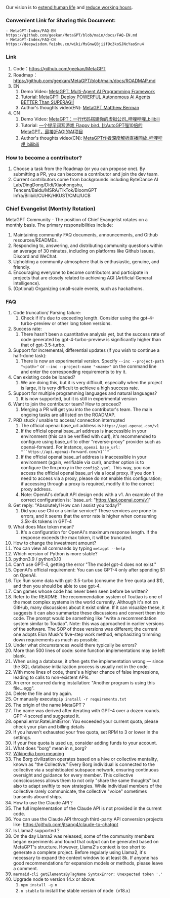 Our vision is to [extend human life](https://github.com/geekan/HowToLiveLonger) and [reduce working hours](https://github.com/geekan/MetaGPT/).

### Convenient Link for Sharing this Document:

```
- MetaGPT-Index/FAQ-EN https://github.com/geekan/MetaGPT/blob/main/docs/FAQ-EN.md
- MetaGPT-Index/FAQ-CN https://deepwisdom.feishu.cn/wiki/MsGnwQBjiif9c3koSJNcYaoSnu4
```

### Link

1.  Code：https://github.com/geekan/MetaGPT
2.  Roadmap：https://github.com/geekan/MetaGPT/blob/main/docs/ROADMAP.md
3.  EN
    1. Demo Video: [MetaGPT: Multi-Agent AI Programming Framework](https://www.youtube.com/watch?v=8RNzxZBTW8M)
    2. Tutorial: [MetaGPT: Deploy POWERFUL Autonomous Ai Agents BETTER Than SUPERAGI!](https://www.youtube.com/watch?v=q16Gi9pTG_M&t=659s)
    3. Author's thoughts video(EN): [MetaGPT Matthew Berman](https://youtu.be/uT75J_KG_aY?si=EgbfQNAwD8F5Y1Ak)
4.  CN
    1. Demo Video: [MetaGPT：一行代码搭建你的虚拟公司\_哔哩哔哩\_bilibili](https://www.bilibili.com/video/BV1NP411C7GW/?spm_id_from=333.999.0.0&vd_source=735773c218b47da1b4bd1b98a33c5c77)
    1. Tutorial: [一个提示词写游戏 Flappy bird, 比AutoGPT强10倍的MetaGPT，最接近AGI的AI项目](https://youtu.be/Bp95b8yIH5c)
    1. Author's thoughts video(CN): [MetaGPT作者深度解析直播回放\_哔哩哔哩\_bilibili](https://www.bilibili.com/video/BV1Ru411V7XL/?spm_id_from=333.337.search-card.all.click)

### How to become a contributor?

1.  Choose a task from the Roadmap (or you can propose one). By submitting a PR, you can become a contributor and join the dev team.
2.  Current contributors come from backgrounds including ByteDance AI Lab/DingDong/Didi/Xiaohongshu, Tencent/Baidu/MSRA/TikTok/BloomGPT Infra/Bilibili/CUHK/HKUST/CMU/UCB

### Chief Evangelist (Monthly Rotation)

MetaGPT Community - The position of Chief Evangelist rotates on a monthly basis. The primary responsibilities include:

1.  Maintaining community FAQ documents, announcements, and Github resources/READMEs.
2.  Responding to, answering, and distributing community questions within an average of 30 minutes, including on platforms like Github Issues, Discord and WeChat.
3.  Upholding a community atmosphere that is enthusiastic, genuine, and friendly.
4.  Encouraging everyone to become contributors and participate in projects that are closely related to achieving AGI (Artificial General Intelligence).
5.  (Optional) Organizing small-scale events, such as hackathons.

### FAQ

1.  Code truncation/ Parsing failure:
    1.  Check if it's due to exceeding length. Consider using the gpt-4-turbo-preview or other long token versions.
2.  Success rate:
    1.  There hasn't been a quantitative analysis yet, but the success rate of code generated by gpt-4-turbo-preview is significantly higher than that of gpt-3.5-turbo.
3.  Support for incremental, differential updates (if you wish to continue a half-done task):
    1.  There is now an experimental version. Specify `--inc --project-path "<path>"` or `--inc --project-name "<name>"` on the command line and enter the corresponding requirements to try it.
4.  Can existing code be loaded?
    1.  We are doing this, but it is very difficult, especially when the project is large, it is very difficult to achieve a high success rate.
5.  Support for multiple programming languages and natural languages?
    1.  It is now supported, but it is still in experimental version
6.  Want to join the contributor team? How to proceed?
    1.  Merging a PR will get you into the contributor's team. The main ongoing tasks are all listed on the ROADMAP.
7.  PRD stuck / unable to access/ connection interrupted
    1.  The official openai base_url address is `https://api.openai.com/v1`
    2.  If the official openai base_url address is inaccessible in your environment (this can be verified with curl), it's recommended to configure using base_url to other "reverse-proxy" provider such as openai-forward. For instance, `openai base_url: "``https://api.openai-forward.com/v1``"`
    3.  If the official openai base_url address is inaccessible in your environment (again, verifiable via curl), another option is to configure the llm.proxy in the `config2.yaml`. This way, you can access the official openai base_url via a local proxy. If you don't need to access via a proxy, please do not enable this configuration; if accessing through a proxy is required, modify it to the correct proxy address.
    4.  Note: OpenAI's default API design ends with a v1. An example of the correct configuration is: `base_url: "https://api.openai.com/v1"
8.  Get reply: "Absolutely! How can I assist you today?"
    1.  Did you use Chi or a similar service? These services are prone to errors, and it seems that the error rate is higher when consuming 3.5k-4k tokens in GPT-4
9.  What does Max token mean?
    1.  It's a configuration for OpenAI's maximum response length. If the response exceeds the max token, it will be truncated.
10. How to change the investment amount?
11. You can view all commands by typing `metagpt --help`
12. Which version of Python is more stable?
13. python3.9 / python3.10
14. Can't use GPT-4, getting the error "The model gpt-4 does not exist."
15. OpenAI's official requirement: You can use GPT-4 only after spending $1 on OpenAI.
16. Tip: Run some data with gpt-3.5-turbo (consume the free quota and $1), and then you should be able to use gpt-4.
17. Can games whose code has never been seen before be written?
18. Refer to the README. The recommendation system of Toutiao is one of the most complex systems in the world currently. Although it's not on GitHub, many discussions about it exist online. If it can visualize these, it suggests it can also summarize these discussions and convert them into code. The prompt would be something like "write a recommendation system similar to Toutiao". Note: this was approached in earlier versions of the software. The SOP of those versions was different; the current one adopts Elon Musk's five-step work method, emphasizing trimming down requirements as much as possible.
19. Under what circumstances would there typically be errors?
20. More than 500 lines of code: some function implementations may be left blank.
21. When using a database, it often gets the implementation wrong — since the SQL database initialization process is usually not in the code.
22. With more lines of code, there's a higher chance of false impressions, leading to calls to non-existent APIs.
23. An error occurred during installation: "Another program is using this file...egg".
24. Delete the file and try again.
25. Or manually execute`pip install -r requirements.txt`
26. The origin of the name MetaGPT？
27. The name was derived after iterating with GPT-4 over a dozen rounds. GPT-4 scored and suggested it.
28. openai.error.RateLimitError: You exceeded your current quota, please check your plan and billing details
29. If you haven't exhausted your free quota, set RPM to 3 or lower in the settings.
30. If your free quota is used up, consider adding funds to your account.
31. What does "borg" mean in n_borg?
32. [Wikipedia borg meaning ](https://en.wikipedia.org/wiki/Borg)
33. The Borg civilization operates based on a hive or collective mentality, known as "the Collective." Every Borg individual is connected to the collective via a sophisticated subspace network, ensuring continuous oversight and guidance for every member. This collective consciousness allows them to not only "share the same thoughts" but also to adapt swiftly to new strategies. While individual members of the collective rarely communicate, the collective "voice" sometimes transmits aboard ships.
34. How to use the Claude API？
35. The full implementation of the Claude API is not provided in the current code.
36. You can use the Claude API through third-party API conversion projects like: https://github.com/jtsang4/claude-to-chatgpt
37. Is Llama2 supported？
38. On the day Llama2 was released, some of the community members began experiments and found that output can be generated based on MetaGPT's structure. However, Llama2's context is too short to generate a complete project. Before regularly using Llama2, it's necessary to expand the context window to at least 8k. If anyone has good recommendations for expansion models or methods, please leave a comment.
39. `mermaid-cli getElementsByTagName SyntaxError: Unexpected token '.'`
40. Upgrade node to version 14.x or above:
    1.  `npm install -g n`
    2.  `n stable` to install the stable version of node（v18.x）
